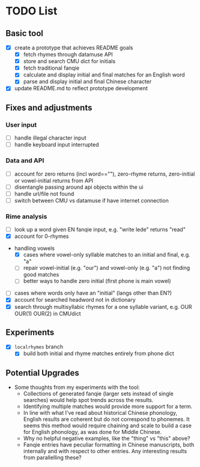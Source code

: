 # TODO List

## Basic tool
- [X] create a prototype that achieves README goals
	- [X] fetch rhymes through datamuse API
	- [X] store and search CMU dict for initials
	- [X] fetch traditional fanqie
	- [X] calculate and display initial and final matches for an English word
	- [X] parse and display initial and final Chinese character
- [X] update README.md to reflect prototype development

## Fixes and adjustments

### User input
- [ ] handle illegal character input
- [ ] handle keyboard input interrupted

### Data and API
- [ ] account for zero returns (incl word==""), zero-rhyme returns, zero-initial or vowel-initial returns from API
- [ ] disentangle passing around api objects within the ui
- [ ] handle url/file not found
- [ ] switch between CMU vs datamuse if have internet connection

### Rime analysis
- [ ] look up a word given EN fanqie input, e.g. "write lede" returns "read"
- [X] account for 0-rhymes
- handling vowels
	- [X] cases where vowel-only syllable matches to an initial and final, e.g. "a"
	- [ ] repair vowel-initial (e.g. "our") and vowel-only (e.g. "a") not finding good matches
	- [ ] better ways to handle zero initial (first phone is main vowel)
- [ ] cases where words only have an "initial" (langs other than EN?)
- [X] account for searched headword not in dictionary
- [X] search through multisyllabic rhymes for a one syllable variant, e.g. OUR OUR(1) OUR(2) in CMUdict

## Experiments
- [X] `localrhymes` branch
	- [X] build both initial and rhyme matches entirely from phone dict

## Potential Upgrades
- Some thoughts from my experiments with the tool:
	- Collections of generated fanqie (larger sets instead of single searches) would help spot trends across the results.
	- Identifying multiple matches would provide more support for a term.
	- In line with what I've read about historical Chinese phonology, English results are coherent but do not correspond to phonemes. It seems this method would require chaining and scale to build a case for English phonology, as was done for Middle Chinese.
	- Why no helpful negative examples, like the "thing" vs "this" above?
	- Fanqie entries have peculiar formatting in Chinese manuscripts, both internally and with respect to other entries. Any interesting results from parallelling these?

